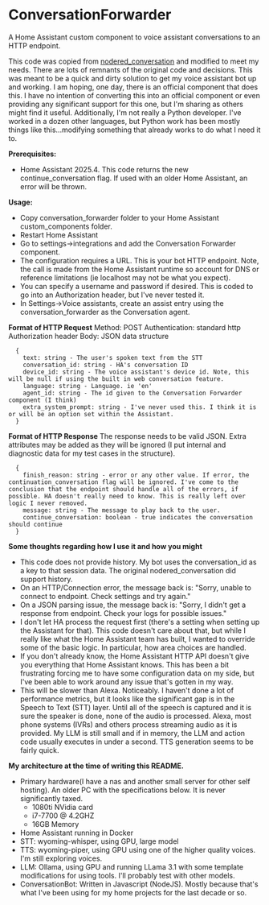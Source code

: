 # ConversationForwarder
A Home Assistant custom component to voice assistant conversations to an HTTP endpoint. 

This code was copied from [nodered_conversation](https://github.com/roblandry/nodered_conversation) and modified to meet my needs. There are lots of remnants of the original code and decisions. This was meant to be a quick and dirty solution to get my voice assistant bot up and working. I am hoping, one day, there is an official component that does this.  I have no intention of converting this into an official component or even providing any significant support for this one, but I'm sharing as others might find it useful. Additionally, I'm not really a Python developer. I've worked in a dozen other languages, but Python work has been mostly things like this...modifying something that already works to do what I need it to.

**Prerequisites:**
- Home Assistant 2025.4. This code returns the new continue_conversation flag. If used with an older Home Assistant, an error will be thrown.

**Usage:**
- Copy conversation_forwarder folder to your Home Assistant custom_components folder.
- Restart Home Assistant
- Go to settings->integrations and add the Conversation Forwarder component.
- The configuration requires a URL. This is your bot HTTP endpoint. Note, the call is made from the Home Assistant runtime so account for DNS or reference limitations (ie localhost may not be what you expect).
- You can specify a username and password if desired. This is coded to go into an Authorization header, but I've never tested it.
- In Settings->Voice assistants, create an assist entry using the conversation_forwarder as the Conversation agent.

**Format of HTTP Request**
Method: POST
Authentication: standard http Authorization header
Body: JSON data structure

```
  {
    text: string - The user's spoken text from the STT
    conversation_id: string - HA's conversation ID
    device_id: string - The voice assistant's device id. Note, this will be null if using the built in web conversation feature.
    language: string - Language. ie 'en'
    agent_id: string - The id given to the Conversation Forwarder component (I think)
    extra_system_prompt: string - I've never used this. I think it is or will be an option set within the Assistant.
  }
```

**Format of HTTP Response**
The response needs to be valid JSON. Extra attributes may be added as they will be ignored (I put internal and diagnostic data for my test cases in the structure).

```
  {
    finish_reason: string - error or any other value. If error, the continuation_conversation flag will be ignored. I've come to the conclusion that the endpoint should handle all of the errors, if possible. HA doesn't really need to know. This is really left over logic I never removed.
    message: string - The message to play back to the user.
    continue_conversation: boolean - true indicates the conversation should continue
  }
```

**Some thoughts regarding how I use it and how you might**
- This code does not provide history. My bot uses the conversation_id as a key to that session data. The original nodered_conversation did support history.
- On an HTTP/Connection error, the message back is: "Sorry, unable to connect to endpoint. Check settings and try again."
- On a JSON parsing issue, the message back is: "Sorry, I didn't get a response from endpoint. Check your logs for possible issues."
- I don't let HA process the request first (there's a setting when setting up the Assistant for that). This code doesn't care about that, but while I really like what the Home Assistant team has built, I wanted to override some of the basic logic. In particular, how area choices are handled.
- If you don't already know, the Home Assistant HTTP API doesn't give you everything that Home Assistant knows. This has been a bit frustrating forcing me to have some configuration data on my side, but I've been able to work around any issue that's gotten in my way.
- This will be slower than Alexa. Noticeably. I haven't done a lot of performance metrics, but it looks like the significant gap is in the Speech to Text (STT) layer. Until all of the speech is captured and it is sure the speaker is done, none of the audio is processed. Alexa, most phone systems (IVRs) and others process streaming audio as it is provided.  My LLM is still small and if in memory, the LLM and action code usually executes in under a second.  TTS generation seems to be fairly quick.

**My architecture at the time of writing this README.**
- Primary hardware(I have a nas and another small server for other self hosting). An older PC with the specifications below. It is never significantly taxed.
  - 1080ti NVidia card
  - i7-7700 @ 4.2GHZ
  - 16GB Memory
- Home Assistant running in Docker
- STT: wyoming-whisper, using GPU, large model
- TTS: wyoming-piper, using GPU using one of the higher quality voices. I'm still exploring voices.
- LLM: Ollama, using GPU and running LLama 3.1 with some template modifications for using tools. I'll probably test with other models.
- ConversationBot: Written in Javascript (NodeJS). Mostly because that's what I've been using for my home projects for the last decade or so.